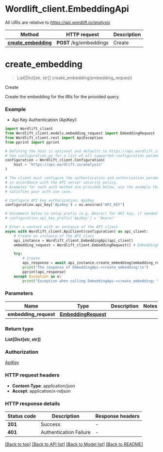 # Wordlift_client.EmbeddingApi

All URIs are relative to *https://api.wordlift.io/analysis*

Method | HTTP request | Description
------------- | ------------- | -------------
[**create_embedding**](EmbeddingApi.md#create_embedding) | **POST** /kg/embeddings | Create


# **create_embedding**
> List[Dict[str, str]] create_embedding(embedding_request)

Create

Create the embedding for the IRIs for the provided query.

### Example

* Api Key Authentication (ApiKey):

```python
import Wordlift_client
from Wordlift_client.models.embedding_request import EmbeddingRequest
from Wordlift_client.rest import ApiException
from pprint import pprint

# Defining the host is optional and defaults to https://api.wordlift.io/analysis
# See configuration.py for a list of all supported configuration parameters.
configuration = Wordlift_client.Configuration(
    host = "https://api.wordlift.io/analysis"
)

# The client must configure the authentication and authorization parameters
# in accordance with the API server security policy.
# Examples for each auth method are provided below, use the example that
# satisfies your auth use case.

# Configure API key authorization: ApiKey
configuration.api_key['ApiKey'] = os.environ["API_KEY"]

# Uncomment below to setup prefix (e.g. Bearer) for API key, if needed
# configuration.api_key_prefix['ApiKey'] = 'Bearer'

# Enter a context with an instance of the API client
async with Wordlift_client.ApiClient(configuration) as api_client:
    # Create an instance of the API class
    api_instance = Wordlift_client.EmbeddingApi(api_client)
    embedding_request = Wordlift_client.EmbeddingRequest() # EmbeddingRequest | 

    try:
        # Create
        api_response = await api_instance.create_embedding(embedding_request)
        print("The response of EmbeddingApi->create_embedding:\n")
        pprint(api_response)
    except Exception as e:
        print("Exception when calling EmbeddingApi->create_embedding: %s\n" % e)
```



### Parameters


Name | Type | Description  | Notes
------------- | ------------- | ------------- | -------------
 **embedding_request** | [**EmbeddingRequest**](EmbeddingRequest.md)|  | 

### Return type

**List[Dict[str, str]]**

### Authorization

[ApiKey](../README.md#ApiKey)

### HTTP request headers

 - **Content-Type**: application/json
 - **Accept**: application/x-ndjson

### HTTP response details

| Status code | Description | Response headers |
|-------------|-------------|------------------|
**201** | Success |  -  |
**401** | Authentication Failure |  -  |

[[Back to top]](#) [[Back to API list]](../README.md#documentation-for-api-endpoints) [[Back to Model list]](../README.md#documentation-for-models) [[Back to README]](../README.md)

